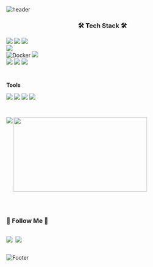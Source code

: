![header](https://capsule-render.vercel.app/api?type=waving&color=F8E2CF&text=Suyeon%20Park&height=150&animation=fadeIn&fontAlignY=35&fontSize=30&fontColor=f9aa9e)

<div align="center">
<h3>🛠 Tech Stack 🛠</h3>
<div style="display:flex; flex-direction:column; align-items:flex-start;">
  <!-- Language -->
<!--   <p><strong>Language</strong></p> -->
  <div>
    <img src="https://img.shields.io/badge/Java-F3DB99?style=for-the-badge&logo=openjdk&logoColor=white"> 
    <img src="https://img.shields.io/badge/Python-A8C0E6?style=for-the-badge&logo=Python&logoColor=white">
    <img src=https://img.shields.io/badge/C-C6B3D8?style=for-the-badge&logo=c&logoColor=white>
<!--     <img src="https://img.shields.io/badge/HTML5-F7A69E가?style=for-the-badge&logo=html5&logoColor=white">
    <img src="https://img.shields.io/badge/CSS3-82B9DD?style=for-the-badge&logo=css3&logoColor=white">  -->
  </div>
  <!-- Database -->
<!--   <p><strong>Database</strong></p> -->
  <div>
    <img src="https://img.shields.io/badge/mysql-5A85A9?style=for-the-badge&logo=mysql&logoColor=white"> 
  </div>
<!--   <p><strong>Server</strong></p> -->
  <div>
    <img alt="Docker" src ="https://img.shields.io/badge/Docker-E8BFD2.svg?&style=for-the-badge&logo=Docker&logoColor=white"/>
    <img src="https://img.shields.io/badge/Amazon AWS-DFA2A2?style=for-the-badge&logo=amazon aws&logoColor=white">
  </div>
  <!-- Framework -->
<!--   <p><strong>Framework</strong></p> -->
  <div>
    <img src="https://img.shields.io/badge/django-4F7263?style=for-the-badge&logo=django&logoColor=white">
    <img src="https://img.shields.io/badge/Spring Boot-B0D6A2?style=for-the-badge&logo=spring boot&logoColor=white">
    <img src="https://img.shields.io/badge/react-D0D8DE?style=for-the-badge&logo=react&logoColor=black">
  </div>
  <!-- Others -->
  <p></p>
  <p><strong>Tools</strong></p>
  <div>
    <img src ="https://img.shields.io/badge/Slack-815E7F.svg?&style=for-the-badge&logo=Slack&logoColor=white">
    <img src ="https://img.shields.io/badge/Notion-666666.svg?&style=for-the-badge&logo=Notion&logoColor=white">
    <img src ="https://img.shields.io/badge/Figma-C95E5E.svg?&style=for-the-badge&logo=Figma&logoColor=white">
    <img src ="https://img.shields.io/badge/PostMan-BE8666.svg?&style=for-the-badge&logo=Postman&logoColor=white">
  </div>

---
 <p align="center">

<a href="https://github.com/suyeonnii">
  <img align="left" src="https://github-readme-stats.vercel.app/api?username=suyeonnii&include_all_commits=true&show_icons=true&theme=default&title_color=dd9187&text_color=c099a3&icon_color=dd9187&layout=compact&count_private=true" />
</a>
<a href="https://github.com/suyeonnii">
  <img align="left" src="https://render.gitanimals.org/farms/suyeonnii" width="350" height="195"/>
</a>

<br clear="left"/>
</p>

---

<h3 align="center"> 🐣 Follow Me 🐣 </h3>
<p align="center">
  <a href="https://velog.io/@suyeoni"><img src="https://img.shields.io/badge/Tech%20Blog-BDE6D6.svg?style=for-the-badge&logo=Vimeo&logoColor=white&link=https://velog.io/@suyeoni"/></a>&nbsp
  <a href="mailto:suyeon9288@gmail.com"><img src="https://img.shields.io/badge/Gmail-F8A39A.svg?style=for-the-badge&logo=Gmail&logoColor=white&link=suyeon9288@gmail.com"/></a>
</p>

![Footer](https://capsule-render.vercel.app/api?type=waving&color=F8E2CF&height=100&section=footer)
  <br>
</div>
